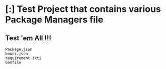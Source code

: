 # [:] Test Project that contains various Package Managers file



## Test 'em All !!!


```
Package.json
bower.json
requirement.txti
Gemfile
```
